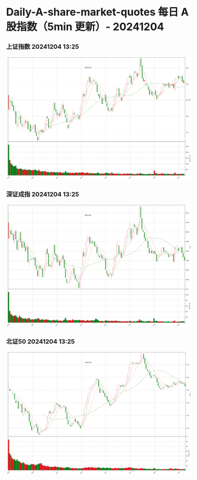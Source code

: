 
# Daily-A-share-market-quotes 每日 A 股指数（5min 更新）- 20241204

### 上证指数 20241204 13:25
![](./fig/2024/12/20241204-sh000001.png)

### 深证成指 20241204 13:25
![](./fig/2024/12/20241204-sz399001.png)

### 北证50 20241204 13:25
![](./fig/2024/12/20241204-bj899050.png)
